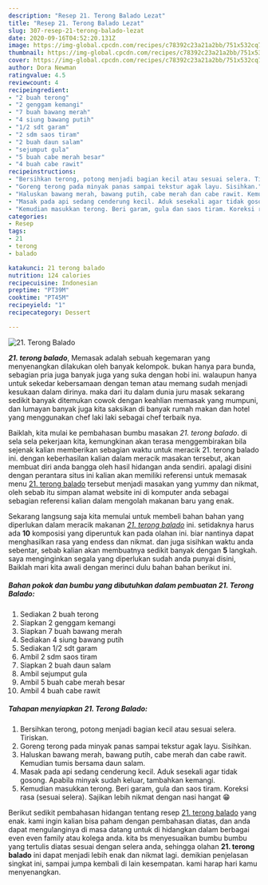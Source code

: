 ```yaml
---
description: "Resep 21. Terong Balado Lezat"
title: "Resep 21. Terong Balado Lezat"
slug: 307-resep-21-terong-balado-lezat
date: 2020-09-16T04:52:20.131Z
image: https://img-global.cpcdn.com/recipes/c78392c23a21a2bb/751x532cq70/21-terong-balado-foto-resep-utama.jpg
thumbnail: https://img-global.cpcdn.com/recipes/c78392c23a21a2bb/751x532cq70/21-terong-balado-foto-resep-utama.jpg
cover: https://img-global.cpcdn.com/recipes/c78392c23a21a2bb/751x532cq70/21-terong-balado-foto-resep-utama.jpg
author: Dora Newman
ratingvalue: 4.5
reviewcount: 4
recipeingredient:
- "2 buah terong"
- "2 genggam kemangi"
- "7 buah bawang merah"
- "4 siung bawang putih"
- "1/2 sdt garam"
- "2 sdm saos tiram"
- "2 buah daun salam"
- "sejumput gula"
- "5 buah cabe merah besar"
- "4 buah cabe rawit"
recipeinstructions:
- "Bersihkan terong, potong menjadi bagian kecil atau sesuai selera. Tiriskan."
- "Goreng terong pada minyak panas sampai tekstur agak layu. Sisihkan."
- "Haluskan bawang merah, bawang putih, cabe merah dan cabe rawit. Kemudian tumis bersama daun salam."
- "Masak pada api sedang cenderung kecil. Aduk sesekali agar tidak gosong. Apabila minyak sudah keluar, tambahkan kemangi."
- "Kemudian masukkan terong. Beri garam, gula dan saos tiram. Koreksi rasa (sesuai selera). Sajikan lebih nikmat dengan nasi hangat 😁"
categories:
- Resep
tags:
- 21
- terong
- balado

katakunci: 21 terong balado 
nutrition: 124 calories
recipecuisine: Indonesian
preptime: "PT39M"
cooktime: "PT45M"
recipeyield: "1"
recipecategory: Dessert

---
```



![21. Terong Balado](https://img-global.cpcdn.com/recipes/c78392c23a21a2bb/751x532cq70/21-terong-balado-foto-resep-utama.jpg)

<b><i>21. terong balado</i></b>, Memasak adalah sebuah kegemaran yang menyenangkan dilakukan oleh banyak kelompok. bukan hanya para bunda, sebagian pria juga banyak juga yang suka dengan hobi ini. walaupun hanya untuk sekedar kebersamaan dengan teman atau memang sudah menjadi kesukaan dalam dirinya. maka dari itu dalam dunia juru masak sekarang sedikit banyak ditemukan cowok dengan keahlian memasak yang mumpuni, dan lumayan banyak juga kita saksikan di banyak rumah makan dan hotel yang menggunakan chef laki laki sebagai chef terbaik nya.

Baiklah, kita mulai ke pembahasan bumbu masakan <i>21. terong balado</i>. di sela sela pekerjaan kita, kemungkinan akan terasa menggembirakan bila sejenak kalian memberikan sebagian waktu untuk meracik 21. terong balado ini. dengan keberhasilan kalian dalam meracik masakan tersebut, akan membuat diri anda bangga oleh hasil hidangan anda sendiri. apalagi disini dengan perantara situs ini kalian akan memiliki referensi untuk memasak menu <u>21. terong balado</u> tersebut menjadi masakan yang yummy dan nikmat, oleh sebab itu simpan alamat website ini di komputer anda sebagai sebagian referensi kalian dalam mengolah makanan baru yang enak.




Sekarang langsung saja kita memulai untuk membeli bahan bahan yang diperlukan dalam meracik makanan <u><i>21. terong balado</i></u> ini. setidaknya harus ada <b>10</b> komposisi yang diperuntuk kan pada olahan ini. biar nantinya dapat menghasilkan rasa yang endess dan nikmat. dan juga sisihkan waktu anda sebentar, sebab kalian akan membuatnya sedikit banyak dengan <b>5</b> langkah. saya menginginkan segala yang diperlukan sudah anda punyai disini, Baiklah mari kita awali dengan merinci dulu bahan bahan berikut ini.

<!--inarticleads1-->

##### Bahan pokok dan bumbu yang dibutuhkan dalam pembuatan 21. Terong Balado:

1. Sediakan 2 buah terong
1. Siapkan 2 genggam kemangi
1. Siapkan 7 buah bawang merah
1. Sediakan 4 siung bawang putih
1. Sediakan 1/2 sdt garam
1. Ambil 2 sdm saos tiram
1. Siapkan 2 buah daun salam
1. Ambil sejumput gula
1. Ambil 5 buah cabe merah besar
1. Ambil 4 buah cabe rawit




<!--inarticleads2-->

##### Tahapan menyiapkan 21. Terong Balado:

1. Bersihkan terong, potong menjadi bagian kecil atau sesuai selera. Tiriskan.
1. Goreng terong pada minyak panas sampai tekstur agak layu. Sisihkan.
1. Haluskan bawang merah, bawang putih, cabe merah dan cabe rawit. Kemudian tumis bersama daun salam.
1. Masak pada api sedang cenderung kecil. Aduk sesekali agar tidak gosong. Apabila minyak sudah keluar, tambahkan kemangi.
1. Kemudian masukkan terong. Beri garam, gula dan saos tiram. Koreksi rasa (sesuai selera). Sajikan lebih nikmat dengan nasi hangat 😁




Berikut sedikit pembahasan hidangan tentang resep <u>21. terong balado</u> yang enak. kami ingin kalian bisa paham dengan pembahasan diatas, dan anda dapat mengulanginya di masa datang untuk di hidangkan dalam berbagai even even family atau kolega anda. kita bs menyesuaikan bumbu bumbu yang tertulis diatas sesuai dengan selera anda, sehingga olahan <b>21. terong balado</b> ini dapat menjadi lebih enak dan nikmat lagi. demikian penjelasan singkat ini, sampai jumpa kembali di lain kesempatan. kami harap hari kamu menyenangkan.
